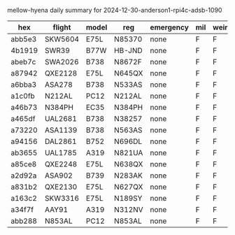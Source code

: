 mellow-hyena daily summary for 2024-12-30-anderson1-rpi4c-adsb-1090

|hex|flight|model|reg|emergency|mil|weirdo|
|--|--|--|--|--|--|--|
|abb5e3|SKW5604|E75L|N85370|none|F|F|
|4b1919|SWR39|B77W|HB-JND|none|F|F|
|abeb7c|SWA2026|B738|N8672F|none|F|F|
|a87942|QXE2128|E75L|N645QX|none|F|F|
|a6bba3|ASA278|B738|N533AS|none|F|F|
|a1c0fb|N212AL|PC12|N212AL|none|F|F|
|a46b73|N384PH|EC35|N384PH|none|F|F|
|a465df|UAL2681|B738|N38257|none|F|F|
|a73220|ASA1139|B738|N563AS|none|F|F|
|a94156|DAL2861|B752|N696DL|none|F|F|
|ab3655|UAL1785|A319|N821UA|none|F|F|
|a85ce8|QXE2248|E75L|N638QX|none|F|F|
|a2d92a|ASA902|B739|N283AK|none|F|F|
|a831b2|QXE2130|E75L|N627QX|none|F|F|
|a163c2|SKW3316|E75L|N189SY|none|F|F|
|a34f7f|AAY91|A319|N312NV|none|F|F|
|abb288|N853AL|PC12|N853AL|none|F|F|
